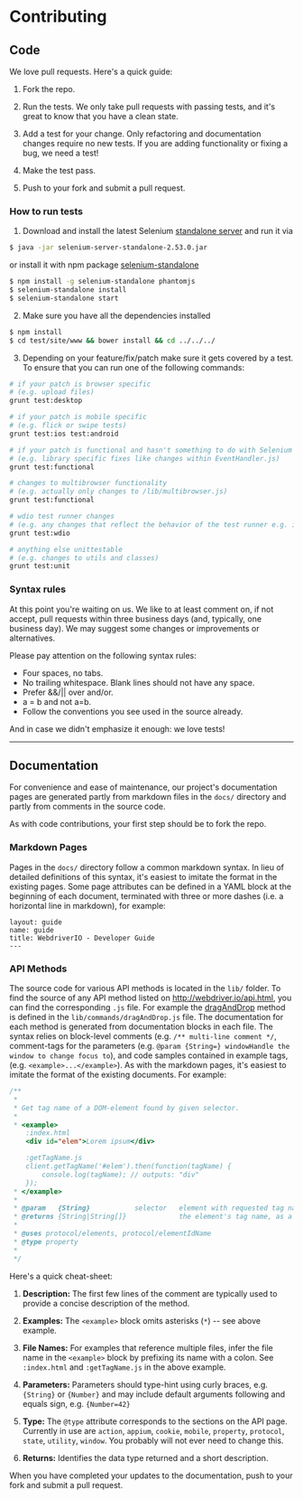 # Contributing

## Code

We love pull requests. Here's a quick guide:

1. Fork the repo.

2. Run the tests. We only take pull requests with passing tests, and it's great
to know that you have a clean state.

3. Add a test for your change. Only refactoring and documentation changes require no new tests. If you are adding functionality or fixing a bug, we need a test!

4. Make the test pass.

5. Push to your fork and submit a pull request.

### How to run tests

1. Download and install the latest Selenium [standalone server](http://selenium-release.storage.googleapis.com/index.html) and run it via

  ```sh
  $ java -jar selenium-server-standalone-2.53.0.jar
  ```

  or install it with npm package [selenium-standalone](https://github.com/vvo/selenium-standalone)
  ```sh
  $ npm install -g selenium-standalone phantomjs
  $ selenium-standalone install
  $ selenium-standalone start
  ```

2. Make sure you have all the dependencies installed

  ```sh
  $ npm install
  $ cd test/site/www && bower install && cd ../../../
  ```
3. Depending on your feature/fix/patch make sure it gets covered by a test. To ensure that you can run one of the following commands:

  ```sh
  # if your patch is browser specific
  # (e.g. upload files)
  grunt test:desktop

  # if your patch is mobile specific
  # (e.g. flick or swipe tests)
  grunt test:ios test:android

  # if your patch is functional and hasn't something to do with Selenium
  # (e.g. library specific fixes like changes within EventHandler.js)
  grunt test:functional

  # changes to multibrowser functionality
  # (e.g. actually only changes to /lib/multibrowser.js)
  grunt test:functional

  # wdio test runner changes
  # (e.g. any changes that reflect the behavior of the test runner e.g. in lib/launcher.js)
  grunt test:wdio

  # anything else unittestable
  # (e.g. changes to utils and classes)
  grunt test:unit
  ```

### Syntax rules

At this point you're waiting on us. We like to at least comment on, if not accept, pull requests within three business days (and, typically, one business day). We may suggest some changes or improvements or alternatives.

Please pay attention on the following syntax rules:

* Four spaces, no tabs.
* No trailing whitespace. Blank lines should not have any space.
* Prefer &&/|| over and/or.
* a = b and not a=b.
* Follow the conventions you see used in the source already.

And in case we didn't emphasize it enough: we love tests!

------------------------------------------

## Documentation

For convenience and ease of maintenance, our project's documentation pages are generated partly from markdown files in the `docs/` directory and partly from comments in the source code.  

As with code contributions, your first step should be to fork the repo.

### Markdown Pages

Pages in the `docs/` directory follow a common markdown syntax.  In lieu of detailed definitions of this syntax, it's easiest to imitate the format in the existing pages.  Some page attributes can be defined in a YAML block at the beginning of each document, terminated with three or more dashes (i.e. a horizontal line in markdown), for example:

```
layout: guide
name: guide
title: WebdriverIO - Developer Guide
---
```

### API Methods

The source code for various API methods is located in the `lib/` folder.  To find the source of any API method listed on http://webdriver.io/api.html, you can find the corresponding `.js` file.  For example the [dragAndDrop](http://webdriver.io/api/action/dragAndDrop.html) method is defined in the `lib/commands/dragAndDrop.js` file.  The documentation for each method is generated from documentation blocks in each file.  The syntax relies on block-level comments (e.g. `/** multi-line comment */`, comment-tags for the parameters (e.g. `@param {String=} windowHandle the window to change focus to`), and code samples contained in example tags, (e.g. `<example>...</example>`).  As with the markdown pages, it's easiest to imitate the format of the existing documents.  For example:

```js
/**
 *
 * Get tag name of a DOM-element found by given selector.
 *
 * <example>
    :index.html
    <div id="elem">Lorem ipsum</div>

    :getTagName.js
    client.getTagName('#elem').then(function(tagName) {
        console.log(tagName); // outputs: "div"
    });
 * </example>
 *
 * @param   {String}           selector   element with requested tag name
 * @returns {String|String[]}             the element's tag name, as a lowercase string
 *
 * @uses protocol/elements, protocol/elementIdName
 * @type property
 *
 */
```

Here's a quick cheat-sheet:

1. **Description:** The first few lines of the comment are typically used to provide a concise description of the method.

2. **Examples:** The `<example>` block omits asterisks (`*`) -- see above example.

3. **File Names:** For examples that reference multiple files, infer the file name in the `<example>` block by prefixing its name with a colon.  See `:index.html` and `:getTagName.js` in the above example.

4. **Parameters:** Parameters should type-hint using curly braces, e.g. `{String}` or `{Number}` and may include default arguments following and equals sign, e.g. `{Number=42}`

5. **Type:** The `@type` attribute corresponds to the sections on the API page.  Currently in use are `action`, `appium`, `cookie`, `mobile`, `property`, `protocol`, `state`, `utility`, `window`.  You probably will not ever need to change this.

6. **Returns:** Identifies the data type returned and a short description.


When you have completed your updates to the documentation, push to your fork and submit a pull request.
